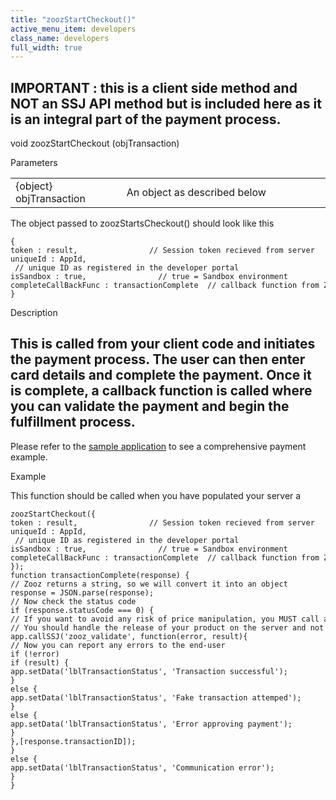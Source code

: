 ```yaml
---
title: "zoozStartCheckout()"
active_menu_item: developers
class_name: developers
full_width: true
---
```



## IMPORTANT : this is a client side method and NOT an SSJ API method but is included here as it is an integral part of the payment process.

void zoozStartCheckout (objTransaction)

Parameters

<table>
<tr>
<td width="181">
{object} objTransaction

</td>
<td width="18">
</td>
<td width="681">
An object as described below

</td>
</tr>
</table>

The object passed to zoozStartsCheckout() should look like this

    {
    token : result,                // Session token recieved from server
    uniqueId : AppId,                // unique ID as registered in the developer portal
    isSandbox : true,                // true = Sandbox environment
    completeCallBackFunc : transactionComplete  // callback function from Zooz after payment attempt
    }
   

Description

## This is called from your client code and initiates the payment process. The user can then enter card details and complete the payment. Once it is complete, a callback function is called where you can validate the payment and begin the fulfillment process.

Please refer to the [sample application](../../../../product-guide/advanced-features/credit-card-payment-processing/index.htm) to see a comprehensive payment example.

Example

This function should be called when you have populated your server a

    zoozStartCheckout({
    token : result,                // Session token recieved from server
    uniqueId : AppId,                // unique ID as registered in the developer portal
    isSandbox : true,                // true = Sandbox environment
    completeCallBackFunc : transactionComplete  // callback function from Zooz after payment attempt
    });
    function transactionComplete(response) {
    // Zooz returns a string, so we will convert it into an object
    response = JSON.parse(response);
    // Now check the status code
    if (response.statusCode === 0) {
    // If you want to avoid any risk of price manipulation, you MUST call an SSJ function to validate
    // You should handle the release of your product on the server and not the client.
    app.callSSJ('zooz_validate', function(error, result){
    // Now you can report any errors to the end-user
    if (!error)
    if (result) {
    app.setData('lblTransactionStatus', 'Transaction successful');
    }
    else {
    app.setData('lblTransactionStatus', 'Fake transaction attemped');
    }
    else {
    app.setData('lblTransactionStatus', 'Error approving payment');
    }
    },[response.transactionID]);
    }
    else {
    app.setData('lblTransactionStatus', 'Communication error');
    }
    }
   

